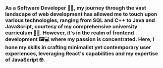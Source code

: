 ### As a Software Developer 👨‍💻, my journey through the vast landscape of web development has allowed me to touch upon various technologies, ranging from SQL and C++ to Java and JavaScript, courtesy of my comprehensive university curriculum 👨‍🎓. However, it's in the realm of frontend development 🖼️💻 where my passion is concentrated. Here, I hone my skills in crafting minimalist yet contemporary user experiences, leveraging React's capabilities and my expertise of JavaScript 🤓.  

<!--
**williamGarcia99x/williamGarcia99x** is a ✨ _special_ ✨ repository because its `README.md` (this file) appears on your GitHub profile.

Here are some ideas to get you started:

- 🔭 I’m currently working on ...
- 🌱 I’m currently learning ...
- 👯 I’m looking to collaborate on ...
- 🤔 I’m looking for help with ...
- 💬 Ask me about ...
- 📫 How to reach me: ...
- 😄 Pronouns: ...
- ⚡ Fun fact: ...
-->
